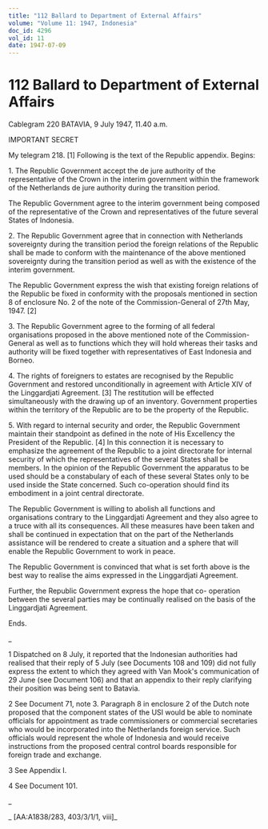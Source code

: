 ```yaml
---
title: "112 Ballard to Department of External Affairs"
volume: "Volume 11: 1947, Indonesia"
doc_id: 4296
vol_id: 11
date: 1947-07-09
---
```


# 112 Ballard to Department of External Affairs

Cablegram 220 BATAVIA, 9 July 1947, 11.40 a.m.

IMPORTANT SECRET

My telegram 218. [1] Following is the text of the Republic appendix. Begins:

1\. The Republic Government accept the de jure authority of the representative of the Crown in the interim government within the framework of the Netherlands de jure authority during the transition period.

The Republic Government agree to the interim government being composed of the representative of the Crown and representatives of the future several States of Indonesia.

2\. The Republic Government agree that in connection with Netherlands sovereignty during the transition period the foreign relations of the Republic shall be made to conform with the maintenance of the above mentioned sovereignty during the transition period as well as with the existence of the interim government.

The Republic Government express the wish that existing foreign relations of the Republic be fixed in conformity with the proposals mentioned in section 8 of enclosure No. 2 of the note of the Commission-General of 27th May, 1947. [2]

3\. The Republic Government agree to the forming of all federal organisations proposed in the above mentioned note of the Commission-General as well as to functions which they will hold whereas their tasks and authority will be fixed together with representatives of East Indonesia and Borneo.

4\. The rights of foreigners to estates are recognised by the Republic Government and restored unconditionally in agreement with Article XIV of the Linggardjati Agreement. [3] The restitution will be effected simultaneously with the drawing up of an inventory. Government properties within the territory of the Republic are to be the property of the Republic.

5\. With regard to internal security and order, the Republic Government maintain their standpoint as defined in the note of His Excellency the President of the Republic. [4] In this connection it is necessary to emphasize the agreement of the Republic to a joint directorate for internal security of which the representatives of the several States shall be members. In the opinion of the Republic Government the apparatus to be used should be a constabulary of each of these several States only to be used inside the State concerned. Such co-operation should find its embodiment in a joint central directorate.

The Republic Government is willing to abolish all functions and organisations contrary to the Linggardjati Agreement and they also agree to a truce with all its consequences. All these measures have been taken and shall be continued in expectation that on the part of the Netherlands assistance will be rendered to create a situation and a sphere that will enable the Republic Government to work in peace.

The Republic Government is convinced that what is set forth above is the best way to realise the aims expressed in the Linggardjati Agreement.

Further, the Republic Government express the hope that co- operation between the several parties may be continually realised on the basis of the Linggardjati Agreement.

Ends.

_

1 Dispatched on 8 July, it reported that the Indonesian authorities had realised that their reply of 5 July (see Documents 108 and 109) did not fully express the extent to which they agreed with Van Mook's communication of 29 June (see Document 106) and that an appendix to their reply clarifying their position was being sent to Batavia.

2 See Document 71, note 3. Paragraph 8 in enclosure 2 of the Dutch note proposed that the component states of the USI would be able to nominate officials for appointment as trade commissioners or commercial secretaries who would be incorporated into the Netherlands foreign service. Such officials would represent the whole of Indonesia and would receive instructions from the proposed central control boards responsible for foreign trade and exchange.

3 See Appendix I.

4 See Document 101.

_

_ [AA:A1838/283, 403/3/1/1, viii]_
